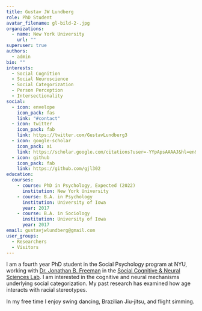```yaml
---
title: Gustav JW Lundberg
role: PhD Student
avatar_filename: gl-bild-2-.jpg
organizations:
  - name: New York University
    url: ""
superuser: true
authors:
  - admin
bio: ""
interests:
  - Social Cognition
  - Social Neuroscience
  - Social Categorization
  - Person Perception
  - Intersectionality
social:
  - icon: envelope
    icon_pack: fas
    link: "#contact"
  - icon: twitter
    icon_pack: fab
    link: https://twitter.com/GustavLundberg3
  - icon: google-scholar
    icon_pack: ai
    link: https://scholar.google.com/citations?user=-YYpApsAAAAJ&hl=en&oi=sra
  - icon: github
    icon_pack: fab
    link: https://github.com/gjl302
education:
  courses:
    - course: PhD in Psychology, Expected (2022)
      institution: New York University
    - course: B.A. in Psychology
      institution: University of Iowa
      year: 2017
    - course: B.A. in Sociology
      institution: University of Iowa
      year: 2017
email: gustavjwlundberg@gmail.com
user_groups:
  - Researchers
  - Visitors
---
```

I am a fourth year PhD student in the Social Psychology program at NYU, working with <a href="http://www.jonbfreeman.com/">Dr. Jonathan B. Freeman</a> in the <a href="https://www.freemanlab.org/">Social Cognitive & Neural Sciences Lab</a>. I am interested in the cognitive and neural mechanisms underlying social categorization. My past research has examined how age interacts with racial stereotypes.

In my free time I enjoy swing dancing, Brazilian Jiu-jitsu, and flight simming.

